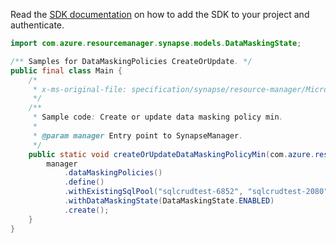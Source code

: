 Read the [SDK documentation](https://github.com/Azure/azure-sdk-for-java/blob/azure-resourcemanager-synapse_1.0.0-beta.6/sdk/synapse/azure-resourcemanager-synapse/README.md) on how to add the SDK to your project and authenticate.

```java
import com.azure.resourcemanager.synapse.models.DataMaskingState;

/** Samples for DataMaskingPolicies CreateOrUpdate. */
public final class Main {
    /*
     * x-ms-original-file: specification/synapse/resource-manager/Microsoft.Synapse/stable/2021-06-01/examples/DataMaskingPolicyCreateOrUpdateMin.json
     */
    /**
     * Sample code: Create or update data masking policy min.
     *
     * @param manager Entry point to SynapseManager.
     */
    public static void createOrUpdateDataMaskingPolicyMin(com.azure.resourcemanager.synapse.SynapseManager manager) {
        manager
            .dataMaskingPolicies()
            .define()
            .withExistingSqlPool("sqlcrudtest-6852", "sqlcrudtest-2080", "sqlcrudtest-331")
            .withDataMaskingState(DataMaskingState.ENABLED)
            .create();
    }
}
```
